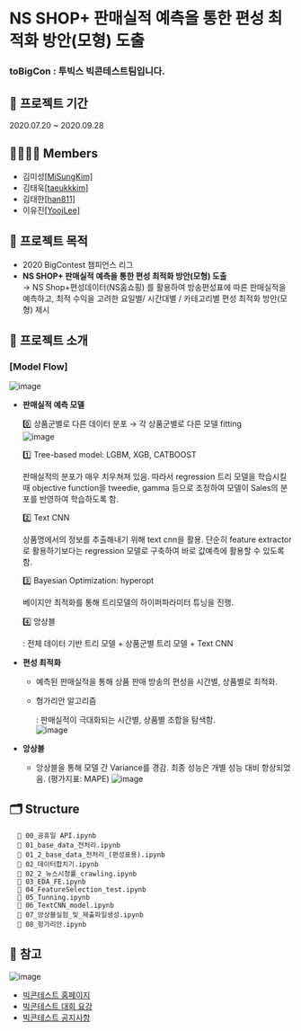 # NS SHOP+ 판매실적 예측을 통한 편성 최적화 방안(모형) 도출
### toBigCon : 투빅스 빅콘테스트팀입니다.



## 📅 프로젝트 기간
2020.07.20 ~ 2020.09.28



## 👨‍👨‍👧‍👧 Members
- 김미성[[MiSungKim]](https://github.com/MiSungKim)
- 김태욱[[taeukkkim]](https://github.com/taeukkkim)
- 김태한[[han811]](https://github.com/han811)
- 이유진[[YoojLee]](https://github.com/YoojLee)


## 🔎 프로젝트 목적
- 2020 BigContest 챔피언스 리그
- **NS SHOP+ 판매실적 예측을 통한 편성 최적화 방안(모형) 도출**    
  → NS Shop+편성데이터(NS홈쇼핑) 를 활용하여 방송편성표에 따른 판매실적을 예측하고, 
  최적 수익을 고려한 요일별/ 시간대별 / 카테고리별 편성 최적화 방안(모형) 제시

## 📝 프로젝트 소개
### [Model Flow]
![image](https://user-images.githubusercontent.com/28949182/110498327-90a8cd00-813a-11eb-9361-034553780b92.png)


- **판매실적 예측 모델**

  0️⃣ 상품군별로 다른 데이터 분포 → 각 상품군별로 다른 모델 fitting     
![image](https://user-images.githubusercontent.com/28949182/110498510-bdf57b00-813a-11eb-9e4b-bf0495b7b903.png)

  1️⃣ Tree-based model: LGBM, XGB, CATBOOST

  판매실적의 분포가 매우 치우쳐져 있음. 따라서 regression 트리 모델을 학습시킬 때 objective function을 tweedie, gamma 등으로 조정하여 모델이 Sales의 분포를 반영하여 학습하도록 함.

  2️⃣ Text CNN

  상품명에서의 정보를 추출해내기 위해 text cnn을 활용. 단순히 feature extractor로 활용하기보다는 regression 모델로 구축하여 바로 값예측에 활용할 수 있도록 함. 

  3️⃣ Bayesian Optimization: hyperopt

  베이지안 최적화를 통해 트리모델의 하이퍼파라미터 튜닝을 진행. 

  4️⃣ 앙상블

  : 전체 데이터 기반 트리 모델 + 상품군별 트리 모델 + Text CNN


- **편성 최적화**
  - 예측된 판매실적을 통해 상품 판매 방송의 편성을 시간별, 상품별로 최적화.

  - 헝가리안 알고리즘

    : 판매실적이 극대화되는 시간별, 상품별 조합을 탐색함.   
![image](https://user-images.githubusercontent.com/28949182/110498600-d1084b00-813a-11eb-80f7-ce18ac64c00d.png)


- **앙상블**
  - 앙상블을 통해 모델 간 Variance를 경감. 최종 성능은 개별 성능 대비 향상되었음. 
    (평가지표: MAPE)
![image](https://user-images.githubusercontent.com/28949182/110498674-e1b8c100-813a-11eb-96e4-67a6128b59a5.png)



## **🗂 Structure**

```
  📁 00_공휴일 API.ipynb
  📁 01_base_data_전처리.ipynb
  📁 01_2_base_data_전처리_(편성표용).ipynb
  📁 02_데이터합치기.ipynb
  📁 02_2_뉴스시청률_crawling.ipynb
  📁 03_EDA_FE.ipynb
  📁 04_FeatureSelection_test.ipynb
  📁 05_Tunning.ipynb
  📁 06_TextCNN_model.ipynb
  📁 07_앙상블실험_및_제출파일생성.ipynb
  📁 08_헝가리안.ipynb
```


## 🙂 참고 
![image](https://user-images.githubusercontent.com/28949182/110491249-6eac4c00-8134-11eb-999e-8d28ba6bd6e8.png)
- [빅콘테스트 홈페이지](https://www.bigcontest.or.kr/index.php)
- [빅콘테스트 대회 요강](https://www.bigcontest.or.kr/points/content.php)
- [빅콘테스트 공지사항](https://www.bigcontest.or.kr/community/board.php?gubun=notice)
